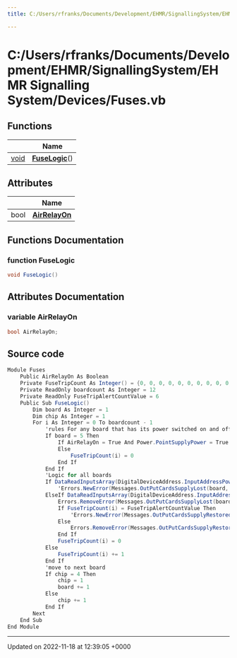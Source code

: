 ```yaml
---
title: C:/Users/rfranks/Documents/Development/EHMR/SignallingSystem/EHMR Signalling System/Devices/Fuses.vb

---
```


# C:/Users/rfranks/Documents/Development/EHMR/SignallingSystem/EHMR Signalling System/Devices/Fuses.vb



## Functions

|                | Name           |
| -------------- | -------------- |
| [void](/SignallingSystem-doc/vb/Files/SerialPixelLeds_8vb/#variable-void) | **[FuseLogic](/SignallingSystem-doc/vb/Files/Fuses_8vb/#function-fuselogic)**() |

## Attributes

|                | Name           |
| -------------- | -------------- |
| bool | **[AirRelayOn](/SignallingSystem-doc/vb/Files/Fuses_8vb/#variable-airrelayon)**  |


## Functions Documentation

### function FuseLogic

```csharp
void FuseLogic()
```



## Attributes Documentation

### variable AirRelayOn

```csharp
bool AirRelayOn;
```



## Source code

```csharp
Module Fuses
    Public AirRelayOn As Boolean
    Private FuseTripCount As Integer() = {0, 0, 0, 0, 0, 0, 0, 0, 0, 0, 0, 0, 0, 0, 0, 0, 0, 0, 0, 0, 0, 0, 0, 0, 0, 0, 0, 0, 0, 0, 0, 0, 0, 0, 0, 0, 0, 0, 0, 0, 0, 0, 0, 0, 0, 0, 0, 0}
    Private ReadOnly boardcount As Integer = 12
    Private ReadOnly FuseTripAlertCountValue = 6
    Public Sub FuseLogic()
        Dim board As Integer = 1
        Dim chip As Integer = 1
        For i As Integer = 0 To boardcount - 1
            'rules For any board that has its power switched on and off under normal operation
            If board = 5 Then
                If AirRelayOn = True And Power.PointSupplyPower = True And Safety.EStopTriggered = False Then
                Else
                    FuseTripCount(i) = 0
                End If
            End If
            'Logic for all boards
            If DataReadInputsArray(DigitalDeviceAddress.InputAddressPowerCheckInput(i)) = 0 And FuseTripCount(i) = FuseTripAlertCountValue Then
                'Errors.NewError(Messages.OutPutCardsSupplyLost(board, chip))
            ElseIf DataReadInputsArray(DigitalDeviceAddress.InputAddressPowerCheckInput(i)) = 1 Then
                Errors.RemoveError(Messages.OutPutCardsSupplyLost(board, chip))
                If FuseTripCount(i) = FuseTripAlertCountValue Then
                    'Errors.NewError(Messages.OutPutCardsSupplyRestored(board, chip))
                Else
                    Errors.RemoveError(Messages.OutPutCardsSupplyRestored(board, chip))
                End If
                FuseTripCount(i) = 0
            Else
                FuseTripCount(i) += 1
            End If
            'move to next board
            If chip = 4 Then
                chip = 1
                board += 1
            Else
                chip += 1
            End If
        Next
    End Sub
End Module
```


-------------------------------

Updated on 2022-11-18 at 12:39:05 +0000

